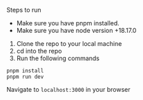 Steps to run

- Make sure you have pnpm installed.
- Make sure you have node version +18.17.0

1. Clone the repo to your local machine
2. cd into the repo
3. Run the following commands

```
pnpm install
pnpm run dev
```

Navigate to `localhost:3000` in your browser
